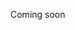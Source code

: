 Coming soon
<!--I luoghi del corpo e i luoghi dello spazio cosa centra questo con la tua salute? Conoscere il corpo e
 
 Bio Psico sociale  
 Percorso con stato i 5 


La mappa è la fisiologia il comune denominatore di ogni professione 
-->
<!--stackedit_data:
eyJoaXN0b3J5IjpbMTI5Mzg3Nzg5MSw4MDU5ODAxMjddfQ==
-->